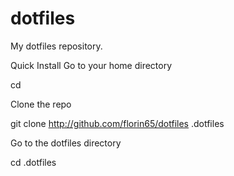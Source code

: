 # dotfiles
My dotfiles repository.

Quick Install
Go to your home directory

cd

Clone the repo

git clone http://github.com/florin65/dotfiles .dotfiles

Go to the dotfiles directory

cd .dotfiles
